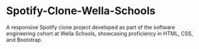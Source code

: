 # Spotify-Clone-Wella-Schools
A responsive Spotify clone project developed as part of the software engineering cohort at Wella Schools, showcasing proficiency in HTML, CSS, and Bootstrap.
